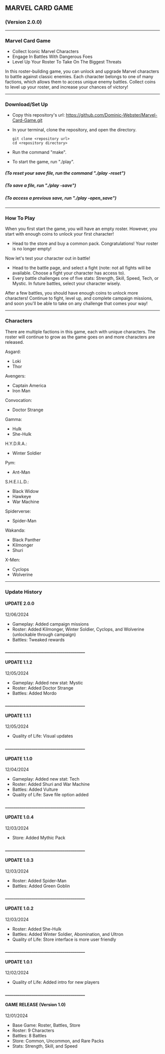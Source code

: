 ## MARVEL CARD GAME

### (Version 2.0.0)

---

### Marvel Card Game

- Collect Iconic Marvel Characters
- Engage In Battles With Dangerous Foes
- Level Up Your Roster To Take On The Biggest Threats

 In this roster-building game, you can unlock and upgrade Marvel characters to battle against classic enemies. Each character belongs to one of many factions, which allows them to access unique enemy battles. Collect coins to level up your roster, and increase your chances of victory!

---

### Download/Set Up

- Copy this repository's url: https://github.com/Dominic-Webster/Marvel-Card-Game.git
- In your terminal, clone the repository, and open the directory.

    ```console
    git clone <repository url>
    cd <repository directory>
    ```

- Run the command "make".
- To start the game, run "./play".

##### (To reset your save file, run the command "./play -reset")
##### (To save a file, run "./play -save")
##### (To access a previous save, run "./play -open_save")

---

### How To Play

 When you first start the game, you will have an empty roster. However, you start with enough coins to unlock your first character!

- Head to the store and buy a common pack. Congratulations! Your roster is no longer empty!

 Now let's test your character out in battle!

- Head to the battle page, and select a fight (note: not all fights will be available. Choose a fight your character has access to).
- Every battle challenges one of five stats: Strength, Skill, Speed, Tech, or Mystic. In future battles, select your character wisely.

 After a few battles, you should have enough coins to unlock more characters! Continue to fight, level up, and complete campaign missions, and soon you'll be able to take on any challenge that comes your way!

---

### Characters

 There are multiple factions in this game, each with unique characters. The roster will continue to grow as the game goes on and more characters are released.

Asgard:
- Loki
- Thor

Avengers:
- Captain America
- Iron Man

Convocation:
- Doctor Strange

Gamma:
- Hulk
- She-Hulk

H.Y.D.R.A.:
- Winter Soldier

Pym:
- Ant-Man

S.H.E.I.L.D.:
- Black Widow
- Hawkeye
- War Machine

Spiderverse:
- Spider-Man

Wakanda:
- Black Panther
- Kilmonger
- Shuri

X-Men:
- Cyclops
- Wolverine

---

### Update History

#### UPDATE 2.0.0
12/06/2024
- Gameplay: Added campaign missions
- Roster: Added Kilmonger, Winter Soldier, Cyclops, and Wolverine (unlockable through campaign)
- Battles: Tweaked rewards

#### _______________________________________

#### UPDATE 1.1.2
12/05/2024
- Gameplay: Added new stat: Mystic
- Roster: Added Doctor Strange
- Battles: Added Mordo

#### _______________________________________

#### UPDATE 1.1.1
12/05/2024
- Quality of Life: Visual updates

#### _______________________________________

#### UPDATE 1.1.0
12/04/2024
- Gameplay: Added new stat: Tech
- Roster: Added Shuri and War Machine
- Battles: Added Vulture
- Quality of Life: Save file option added

#### _______________________________________

#### UPDATE 1.0.4
12/03/2024
- Store: Added Mythic Pack

#### _______________________________________

#### UPDATE 1.0.3
12/03/2024
- Roster: Added Spider-Man
- Battles: Added Green Goblin

#### _______________________________________

#### UPDATE 1.0.2
12/03/2024
- Roster: Added She-Hulk
- Battles: Added Winter Soldier, Abomination, and Ultron
- Quality of Life: Store interface is more user friendly

#### _______________________________________

#### UPDATE 1.0.1
12/02/2024
- Quality of Life: Added intro for new players

#### _______________________________________

#### GAME RELEASE (Version 1.0)
12/01/2024
- Base Game: Roster, Battles, Store
- Roster: 9 Characters
- Battles: 8 Battles
- Store: Common, Uncommon, and Rare Packs
- Stats: Strength, Skill, and Speed
